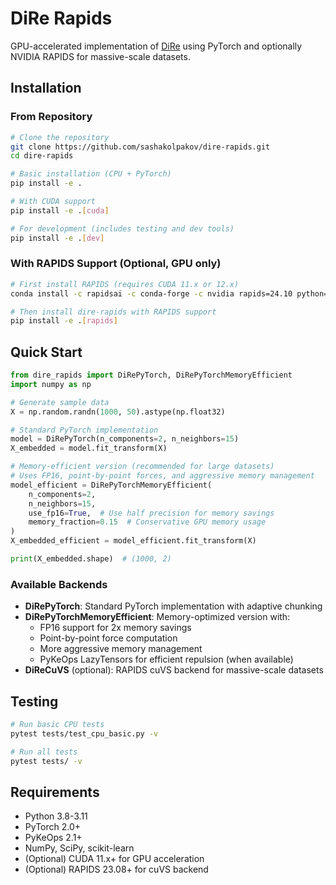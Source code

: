 # DiRe Rapids

GPU-accelerated implementation of [DiRe](https://github.com/sashakolpakov/dire-jax) using PyTorch and optionally NVIDIA RAPIDS for massive-scale datasets.

## Installation

### From Repository

```bash
# Clone the repository
git clone https://github.com/sashakolpakov/dire-rapids.git
cd dire-rapids

# Basic installation (CPU + PyTorch)
pip install -e .

# With CUDA support
pip install -e .[cuda]

# For development (includes testing and dev tools)
pip install -e .[dev]
```

### With RAPIDS Support (Optional, GPU only)

```bash
# First install RAPIDS (requires CUDA 11.x or 12.x)
conda install -c rapidsai -c conda-forge -c nvidia rapids=24.10 python=3.11 cuda-version=11.8

# Then install dire-rapids with RAPIDS support
pip install -e .[rapids]
```

## Quick Start

```python
from dire_rapids import DiRePyTorch, DiRePyTorchMemoryEfficient
import numpy as np

# Generate sample data
X = np.random.randn(1000, 50).astype(np.float32)

# Standard PyTorch implementation
model = DiRePyTorch(n_components=2, n_neighbors=15)
X_embedded = model.fit_transform(X)

# Memory-efficient version (recommended for large datasets)
# Uses FP16, point-by-point forces, and aggressive memory management
model_efficient = DiRePyTorchMemoryEfficient(
    n_components=2, 
    n_neighbors=15,
    use_fp16=True,  # Use half precision for memory savings
    memory_fraction=0.15  # Conservative GPU memory usage
)
X_embedded_efficient = model_efficient.fit_transform(X)

print(X_embedded.shape)  # (1000, 2)
```

### Available Backends

- **DiRePyTorch**: Standard PyTorch implementation with adaptive chunking
- **DiRePyTorchMemoryEfficient**: Memory-optimized version with:
  - FP16 support for 2x memory savings
  - Point-by-point force computation
  - More aggressive memory management
  - PyKeOps LazyTensors for efficient repulsion (when available)
- **DiReCuVS** (optional): RAPIDS cuVS backend for massive-scale datasets

## Testing

```bash
# Run basic CPU tests
pytest tests/test_cpu_basic.py -v

# Run all tests
pytest tests/ -v
```

## Requirements

- Python 3.8-3.11
- PyTorch 2.0+
- PyKeOps 2.1+
- NumPy, SciPy, scikit-learn
- (Optional) CUDA 11.x+ for GPU acceleration
- (Optional) RAPIDS 23.08+ for cuVS backend
